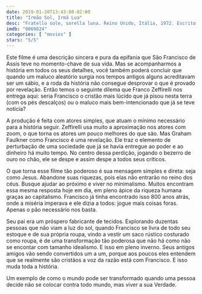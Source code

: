 ```yaml
---
date: 2019-01-28T13:43:08-02:00
title: "Irmão Sol, Irmã Lua"
desc: "Fratello sole, sorella luna. Reino Unido, Itália, 1972. Escrito por Suso Cecchi D'Amico, Charles Dyer, Kenneth Ross, Lina Wertmüller, Franco Zeffirelli e dirigido por Zeffirelli. Com Graham Faulkner como São Francisco de Assis, Judi Bowker como Clare, Leigh Lawson como Bernardo, Kenneth Cranham como Paulo, Alec Guinness como Papa Inocente III."
imdb: "0069824"
categories: [ "movies" ]
stars: "5/5"
---
```

Este filme é uma descrição sincera e pura da epifania que São Francisco de Assis teve no momento-chave de sua vida. Mas se acompanharmos a história em todos os seus detalhes, você também poderá concluir que quando um maluco aleatório surgia nos tempos antigos alguns acreditavam ser um sábio, e a roda da história não consegue desprovar o que é provado por revelação. Então temos o seguinte dilema que Franco Zeffirelli nos entrega aqui: seria Francisco o cristão mais lúcido que já pisou nesta terra (com os pés descalços) ou o maluco mais bem-intencionado que já se teve notícia?

A produção é feita com atores simples, que atuam o mínimo necessário para a história seguir. Zeffirelli usa muito a aproximação nos atores com zoom, o que torna os atores um pouco melhores do que são. Mas Graham Faulkner como Francisco é uma revelação. Ele traz o elemento de perturbação de uma sociedade que já se havia entregue ao poder e ao dinheiro há muito tempo. No centro dessa perdição, jogando o bezerro de ouro no chão, ele se despe e assim despe a todos seus críticos.

O que torna esse filme tão poderoso é sua mensagem simples e direta: seja como Jesus. Abandone suas riquezas, pois elas não entrarão no reino dos céus. Busque ajudar ao próximo e viver no minimalismo. Muitos encontram essa mesma resposta hoje em dia, em pleno ápice da riqueza humana graças ao capitalismo. Francisco já tinha encontrado isso 800 anos atrás, onde a miséria imperava e ele dizia a todos: jogue mais coisas foras. Apenas o pão necessário nos basta.

Seu pai era um próspero fabricante de tecidos. Explorando duzentas pessoas que não viam a luz do sol, quando Francisco se livra de todo seu estoque e de sua própria roupa, vindo a vestir um saco rústico costurado como roupa, é de uma transformação tão poderosa que não há como não se encontar com tamanho idealismo. E isso em pleno inverno. Seus antigos amigos vão sendo convertidos um a um, porque aos poucos eles entendem que se realmente são cristãos a voz da razão está com Francisco. E isso muda toda a história.

Um exemplo de como o mundo pode ser transformado quando uma pessoa decide não se colocar contra todo mundo, mas viver a sua Verdade.
